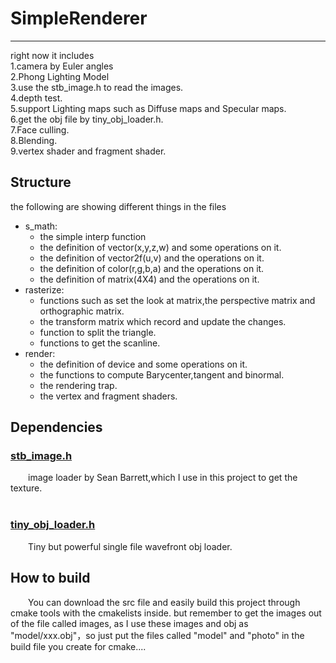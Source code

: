 # SimpleRenderer
***
right now it includes</br>
1.camera  by Euler angles</br>
2.Phong Lighting Model</br>
3.use the stb_image.h to read the images.</br>
4.depth test.</br>
5.support Lighting maps such as Diffuse maps and Specular maps.</br>
6.get the obj file by tiny_obj_loader.h.</br>
7.Face culling.</br>
8.Blending.</br>
9.vertex shader and fragment shader.</br>
## Structure
the following are showing different things in the files
- s_math:
    - the simple interp function
    - the definition of vector(x,y,z,w) and some operations on it.
    - the definition of vector2f(u,v) and the operations on it.
    - the definition of color(r,g,b,a) and the operations on it.
    - the definition of matrix(4X4) and the operations on it.
- rasterize:
    - functions such as set the look at matrix,the perspective matrix and orthographic matrix.
    - the transform matrix which record and update the changes.
    - function to split the triangle.
    - functions to get the scanline.
- render:
    - the definition of device and some operations on it.   
    - the functions to compute Barycenter,tangent and binormal.
    - the rendering trap.
    - the vertex and fragment shaders.



## Dependencies

### [stb_image.h](https://github.com/nothings/stb/blob/master/stb_image.h)
&emsp;&emsp;image loader by Sean Barrett,which I use in this project to get the texture.</br></br>

### [tiny_obj_loader.h](https://github.com/tinyobjloader/tinyobjloader)
&emsp;&emsp;Tiny but powerful single file wavefront obj loader.

## How to build

&emsp;&emsp;You can download the src file and easily build this project through cmake tools with the cmakelists inside. but remember to get the images out of the file called images, as I use these images and obj as "model/xxx.obj"，so just put the files called "model" and "photo" in the build file you create for cmake....